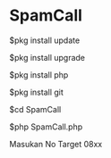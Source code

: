 # SpamCall

$pkg install update

$pkg install upgrade

$pkg install php 

$pkg install git 


$cd SpamCall

$php SpamCall.php

Masukan No Target 08xx
